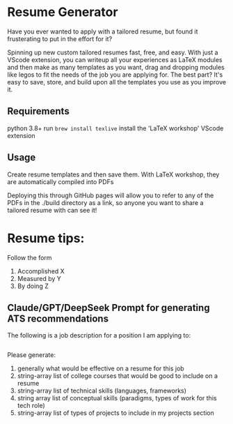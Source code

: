 # Resume Generator
Have you ever wanted to apply with a tailored resume, but found it frusterating to put in the effort for it?

Spinning up new custom tailored resumes fast, free, and easy. With just a VScode extension, you can writeup all your experiences as LaTeX modules and then make as many templates as you want, drag and dropping modules like legos to fit the needs of the job you are applying for. The best part? It's easy to save, store, and build upon all the templates you use as you improve it.

## Requirements
python 3.8+
run `brew install texlive`
install the 'LaTeX workshop' VScode extension

## Usage
Create resume templates and then save them. With LaTeX workshop, they are automatically compiled into PDFs

Deploying this through GitHub pages will allow you to refer to any of the PDFs in the ./build directory as a link, so anyone you want to share a tailored resume with can see it!

# Resume tips:
Follow the form
1. Accomplished X
2. Measured by Y
3. By doing Z

## Claude/GPT/DeepSeek Prompt for generating ATS recommendations
The following is a job description for a position I am applying to:
```md

```
Please generate:
1. generally what would be effective on a resume for this job
2. string-array list of college courses that would be good to include on a resume
3. string-array list of technical skills (languages, frameworks)
4. string array list of conceptual skills (paradigms, types of work for this tech role)
5. string-array list of types of projects to include in my projects section